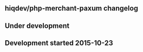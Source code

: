 hiqdev/php-merchant-paxum changelog
-----------------------------------

## Under development


## Development started 2015-10-23


